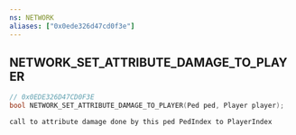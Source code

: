 ```yaml
---
ns: NETWORK
aliases: ["0x0ede326d47cd0f3e"]
---
```

## NETWORK_SET_ATTRIBUTE_DAMAGE_TO_PLAYER

```c
// 0x0EDE326D47CD0F3E
bool NETWORK_SET_ATTRIBUTE_DAMAGE_TO_PLAYER(Ped ped, Player player);
```

```
call to attribute damage done by this ped PedIndex to PlayerIndex
```
